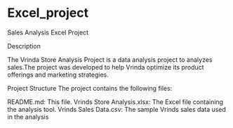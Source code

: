 # Excel_project
Sales Analysis Excel Project

Description

The Vrinda Store Analysis Project is a data analysis project to analyzes sales.The project was developed to help Vrinda optimize its product offerings and marketing strategies. 

Project Structure
The project contains the following files:

README.md: This file.
Vrinds Store Analysis.xlsx: The Excel file containing the analysis tool.
Vrinds Sales Data.csv: The sample Vrinds sales data used in the analysis

